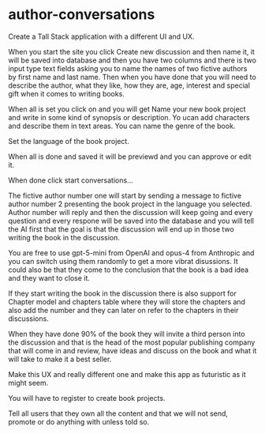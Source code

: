 # author-conversations

Create a Tall Stack application with a different UI and UX.



When you start the site you click Create new discussion and then name it, it will be saved into database and then you have two columns and there is two input type text fields asking you to name the names of two fictive authors by first name and last name. Then when you have done that you will need to describe the author, what they like, how they are, age, interest and special gift when it comes to writing books.

When all is set you click on and you will get Name your new book project and write in some kind of synopsis or description. Yo ucan add characters and describe them in text areas. You can name the genre of the book.

Set the language of the book project.

When all is done and saved it will be previewd and you can approve or edit it. 

When done click start conversations...

The fictive author number one will start by sending a message to fictive author number 2 presenting the book project in the language you selected. Author number will reply and then the discussion will keep going and every question and every respone will be saved into the database and you will tell the AI first that the goal is that the discussion will end up in those two writing the book in the discussion. 

You are free to use gpt-5-mini from OpenAI and opus-4 from Anthropic and you can switch using them randomly to get a more vibrat disussions. It could also be that they come to the conclusion that the book is a bad idea and they want to close it. 

If they start writing the book in the discussion there is also support for Chapter model and chapters table where they will store the chapters and also add the number and they can later on refer to the chapters in their discussions.

When they have done 90% of the book they will invite a third person into the discussion and that is the head of the most popular publishing company that will come in and review, have ideas and discuss on the book and what it will take to make it a best seller. 

Make this UX and really different one and make this app as futuristic as it might seem. 

You will have to register to create book projects. 

Tell all users that they own all the content and that we will not send, promote or do anything with unless told so.

